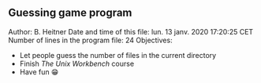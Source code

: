 ## Guessing game program
Author: B. Heitner
Date and time of this file:  lun. 13 janv. 2020 17:20:25 CET
Number of lines in the program file: 24
Objectives:
- Let people guess the number of files in the current directory
- Finish *The Unix Workbench* course
- Have fun :grin:

